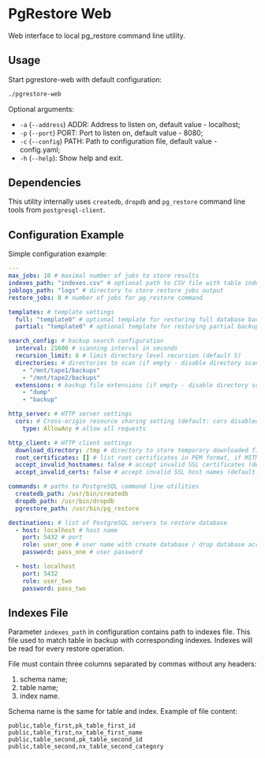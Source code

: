 # PgRestore Web

Web interface to local pg_restore command line utility.

## Usage

Start pgrestore-web with default configuration:

```bash
./pgrestore-web
```

Optional arguments:

* `-a` (`--address`) ADDR: Address to listen on, default value - localhost;
* `-p` (`--port`) PORT: Port to listen on, default value - 8080;
* `-c` (`--config`) PATH: Path to configuration file, default value - config.yaml;
* `-h` (`--help`): Show help and exit.

## Dependencies

This utility internally uses `createdb`, `dropdb` and `pg_restore` command line tools from `postgresql-client`.

## Configuration Example

Simple configuration example:

```yaml
---
max_jobs: 10 # maximal number of jobs to store results
indexes_path: "indexes.csv" # optional path to CSV file with table indexes
joblogs_path: "logs" # directory to store restore jobs output
restore_jobs: 8 # number of jobs for pg_restore command

templates: # template settings
  full: "template0" # optional template for restoring full database backup
  partial: "template0" # optional template for restoring partial backup (schema's or table)

search_config: # backup search configuration
  interval: 21600 # scanning interval in seconds
  recursion_limit: 8 # limit directory level recursion (default 5)
  directories: # directories to scan (if empty - disable directory scanner)
    - "/mnt/tape1/backups"
    - "/mnt/tape2/backups"
  extensions: # backup file extensions (if empty - disable directory scanner)
    - "dump"
    - "backup"

http_server: # HTTP server settings
  cors: # Cross-origin resource sharing setting (default: cors disabled)
    type: AllowAny # allow all requests

http_client: # HTTP client settings
  download_directory: /tmp # directory to store temporary downloaded files
  root_certificates: [] # list root certificates in PEM format, if MITM proxy used
  accept_invalid_hostnames: false # accept invalid SSL certificates (default: false)
  accept_invalid_certs: false # accept invalid SSL host names (default: false)

commands: # paths to PostgreSQL command line utilities
  createdb_path: /usr/bin/createdb
  dropdb_path: /usr/bin/dropdb
  pgrestore_path: /usr/bin/pg_restore

destinations: # list of PostgreSQL servers to restore database
  - host: localhost # host name
    port: 5432 # port
    role: user_one # user name with create database / drop database access
    password: pass_one # user password

  - host: localhost
    port: 5432
    role: user_two
    password: pass_two
```

## Indexes File

Parameter `indexes_path` in configuration contains path to indexes file. This file used to match table in backup with
corresponding indexes. Indexes will be read for every restore operation.

File must contain three columns separated by commas without any headers:

1. schema name;
2. table name;
3. index name.

Schema name is the same for table and index. Example of file content:

```csv
public,table_first,pk_table_first_id
public,table_first,nx_table_first_name
public,table_second,pk_table_second_id
public,table_second,nx_table_second_category
```
